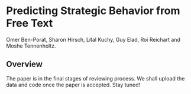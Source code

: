 # Predicting Strategic Behavior from Free Text
Omer Ben-Porat, Sharon Hirsch, Lital Kuchy, Guy Elad, Roi Reichart and Moshe Tennenholtz.

## Overview
The paper is in the final stages of reviewing process. We shall upload the data and code once the paper is accepted. Stay tuned!

